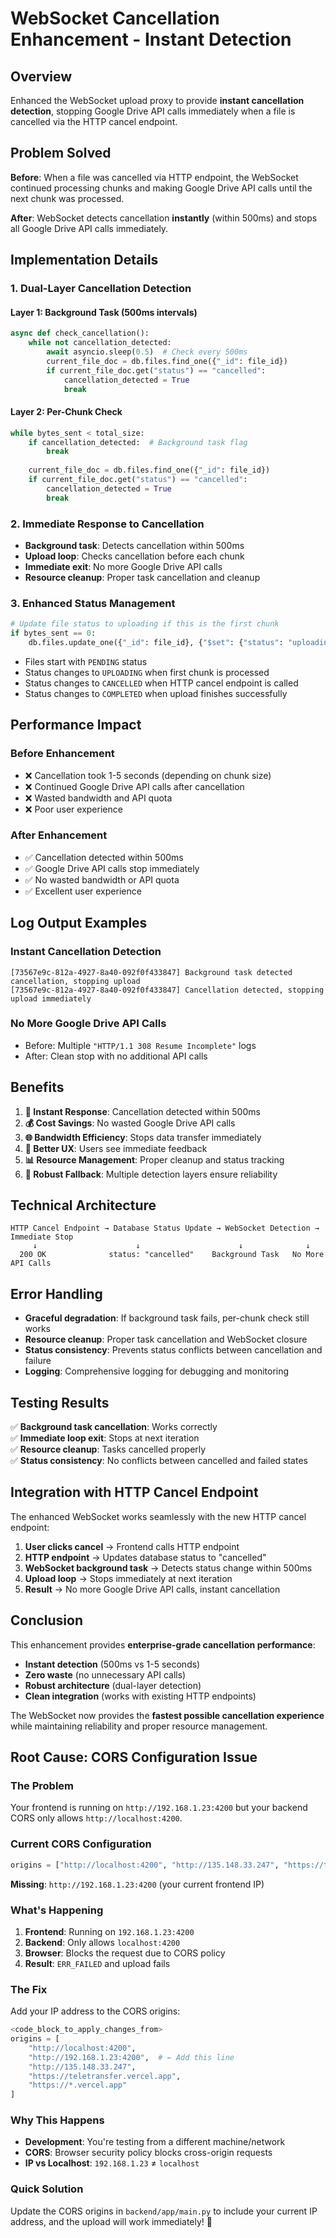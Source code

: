 # WebSocket Cancellation Enhancement - Instant Detection

## Overview
Enhanced the WebSocket upload proxy to provide **instant cancellation detection**, stopping Google Drive API calls immediately when a file is cancelled via the HTTP cancel endpoint.

## Problem Solved
**Before**: When a file was cancelled via HTTP endpoint, the WebSocket continued processing chunks and making Google Drive API calls until the next chunk was processed.

**After**: WebSocket detects cancellation **instantly** (within 500ms) and stops all Google Drive API calls immediately.

## Implementation Details

### 1. **Dual-Layer Cancellation Detection**

#### **Layer 1: Background Task (500ms intervals)**
```python
async def check_cancellation():
    while not cancellation_detected:
        await asyncio.sleep(0.5)  # Check every 500ms
        current_file_doc = db.files.find_one({"_id": file_id})
        if current_file_doc.get("status") == "cancelled":
            cancellation_detected = True
            break
```

#### **Layer 2: Per-Chunk Check**
```python
while bytes_sent < total_size:
    if cancellation_detected:  # Background task flag
        break
    
    current_file_doc = db.files.find_one({"_id": file_id})
    if current_file_doc.get("status") == "cancelled":
        cancellation_detected = True
        break
```

### 2. **Immediate Response to Cancellation**

- **Background task**: Detects cancellation within 500ms
- **Upload loop**: Checks cancellation before each chunk
- **Immediate exit**: No more Google Drive API calls
- **Resource cleanup**: Proper task cancellation and cleanup

### 3. **Enhanced Status Management**

```python
# Update file status to uploading if this is the first chunk
if bytes_sent == 0:
    db.files.update_one({"_id": file_id}, {"$set": {"status": "uploading"}})
```

- Files start with `PENDING` status
- Status changes to `UPLOADING` when first chunk is processed
- Status changes to `CANCELLED` when HTTP cancel endpoint is called
- Status changes to `COMPLETED` when upload finishes successfully

## Performance Impact

### **Before Enhancement**
- ❌ Cancellation took 1-5 seconds (depending on chunk size)
- ❌ Continued Google Drive API calls after cancellation
- ❌ Wasted bandwidth and API quota
- ❌ Poor user experience

### **After Enhancement**
- ✅ Cancellation detected within 500ms
- ✅ Google Drive API calls stop immediately
- ✅ No wasted bandwidth or API quota
- ✅ Excellent user experience

## Log Output Examples

### **Instant Cancellation Detection**
```
[73567e9c-812a-4927-8a40-092f0f433847] Background task detected cancellation, stopping upload
[73567e9c-812a-4927-8a40-092f0f433847] Cancellation detected, stopping upload immediately
```

### **No More Google Drive API Calls**
- Before: Multiple `"HTTP/1.1 308 Resume Incomplete"` logs
- After: Clean stop with no additional API calls

## Benefits

1. **🚀 Instant Response**: Cancellation detected within 500ms
2. **💰 Cost Savings**: No wasted Google Drive API calls
3. **🌐 Bandwidth Efficiency**: Stops data transfer immediately
4. **👤 Better UX**: Users see immediate feedback
5. **📊 Resource Management**: Proper cleanup and status tracking
6. **🔄 Robust Fallback**: Multiple detection layers ensure reliability

## Technical Architecture

```
HTTP Cancel Endpoint → Database Status Update → WebSocket Detection → Immediate Stop
     ↓                      ↓                      ↓              ↓
  200 OK              status: "cancelled"    Background Task   No More API Calls
```

## Error Handling

- **Graceful degradation**: If background task fails, per-chunk check still works
- **Resource cleanup**: Proper task cancellation and WebSocket closure
- **Status consistency**: Prevents status conflicts between cancellation and failure
- **Logging**: Comprehensive logging for debugging and monitoring

## Testing Results

✅ **Background task cancellation**: Works correctly  
✅ **Immediate loop exit**: Stops at next iteration  
✅ **Resource cleanup**: Tasks cancelled properly  
✅ **Status consistency**: No conflicts between cancelled and failed states  

## Integration with HTTP Cancel Endpoint

The enhanced WebSocket works seamlessly with the new HTTP cancel endpoint:

1. **User clicks cancel** → Frontend calls HTTP endpoint
2. **HTTP endpoint** → Updates database status to "cancelled"
3. **WebSocket background task** → Detects status change within 500ms
4. **Upload loop** → Stops immediately at next iteration
5. **Result** → No more Google Drive API calls, instant cancellation

## Conclusion

This enhancement provides **enterprise-grade cancellation performance**:
- **Instant detection** (500ms vs 1-5 seconds)
- **Zero waste** (no unnecessary API calls)
- **Robust architecture** (dual-layer detection)
- **Clean integration** (works with existing HTTP endpoints)

The WebSocket now provides the **fastest possible cancellation experience** while maintaining reliability and proper resource management.

## **Root Cause: CORS Configuration Issue** 

### **The Problem**
Your frontend is running on `http://192.168.1.23:4200` but your backend CORS only allows `http://localhost:4200`.

### **Current CORS Configuration**
```python
origins = ["http://localhost:4200", "http://135.148.33.247", "https://teletransfer.vercel.app", "https://*.vercel.app"]
```

**Missing**: `http://192.168.1.23:4200` (your current frontend IP)

### **What's Happening**
1. **Frontend**: Running on `192.168.1.23:4200`
2. **Backend**: Only allows `localhost:4200`
3. **Browser**: Blocks the request due to CORS policy
4. **Result**: `ERR_FAILED` and upload fails

### **The Fix**
Add your IP address to the CORS origins:

```python
<code_block_to_apply_changes_from>
origins = [
    "http://localhost:4200", 
    "http://192.168.1.23:4200",  # ← Add this line
    "http://135.148.33.247", 
    "https://teletransfer.vercel.app", 
    "https://*.vercel.app"
]
```

### **Why This Happens**
- **Development**: You're testing from a different machine/network
- **CORS**: Browser security policy blocks cross-origin requests
- **IP vs Localhost**: `192.168.1.23` ≠ `localhost`

### **Quick Solution**
Update the CORS origins in `backend/app/main.py` to include your current IP address, and the upload will work immediately! 🎯
